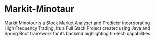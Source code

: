 # Markit-Minotaur
Markit Minotour is a Stock Market Analyser and Predictor incorporating High Frequency Trading, Its a Full Stack Project created using Java and Spring Boot framework for its backend highlighting fin-tech capabilities.
